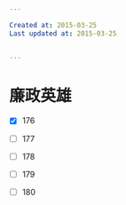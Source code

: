 ```yaml
---

Created at: 2015-03-25
Last updated at: 2015-03-25


---
```


# 廉政英雄


- [x] 176
- [ ] 177
- [ ] 178
- [ ] 179
- [ ] 180


